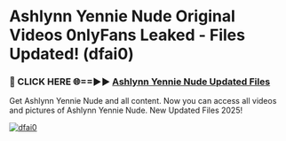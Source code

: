 # Ashlynn Yennie Nude Original Videos 0nlyFans Leaked - Files Updated! (dfai0)

<h3>🔴 CLICK HERE 🌐==►► <a href="https://tinyurl.com/yc6ubb5a" rel="nofollow">Ashlynn Yennie Nude Updated Files</a></h3>

Get Ashlynn Yennie Nude and all content. Now you can access all videos and pictures of Ashlynn Yennie Nude. New Updated Files 2025!

[![dfai0](https://i.imgur.com/7eu0CRL.gif)](https://tinyurl.com/yc6ubb5a)
